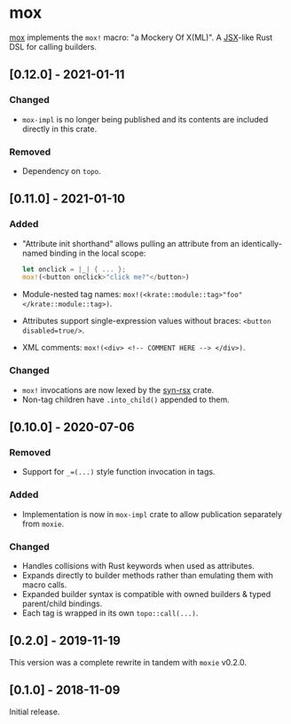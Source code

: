 # mox

[mox] implements the `mox!` macro: "a Mockery Of X(ML)". A [JSX]-like Rust DSL for calling builders.

[mox]: https://docs.rs/moxie
[JSX]: https://reactjs.org/docs/introducing-jsx.html

<!-- categories: Added, Removed, Changed, Deprecated, Fixed, Security -->

## [0.12.0] - 2021-01-11

### Changed

- `mox-impl` is no longer being published and its contents are included directly in this crate.

### Removed

- Dependency on `topo`.

## [0.11.0] - 2021-01-10

### Added

- "Attribute init shorthand" allows pulling an attribute from an identically-named binding in the
  local scope:

  ```rust
  let onclick = |_| { ... };
  mox!(<button onclick>"click me?"</button>)
  ```

- Module-nested tag names: `mox!(<krate::module::tag>"foo"</krate::module::tag>)`.
- Attributes support single-expression values without braces: `<button disabled=true/>`.
- XML comments: `mox!(<div> <!-- COMMENT HERE --> </div>)`.

### Changed

- `mox!` invocations are now lexed by the [syn-rsx](https://docs.rs/syn-rsx) crate.
- Non-tag children have `.into_child()` appended to them.

## [0.10.0] - 2020-07-06
### Removed

- Support for `_=(...)` style function invocation in tags.

### Added

- Implementation is now in `mox-impl` crate to allow publication separately from `moxie`.

### Changed

- Handles collisions with Rust keywords when used as attributes.
- Expands directly to builder methods rather than emulating them with macro calls.
- Expanded builder syntax is compatible with owned builders & typed parent/child bindings.
- Each tag is wrapped in its own `topo::call(...)`.

## [0.2.0] - 2019-11-19

This version was a complete rewrite in tandem with `moxie` v0.2.0.

## [0.1.0] - 2018-11-09

Initial release.
